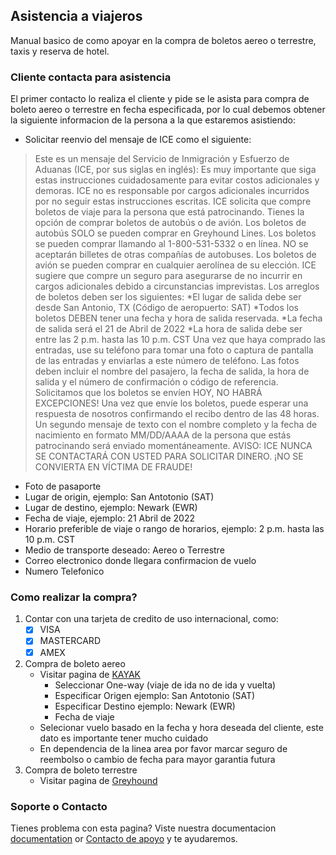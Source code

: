 ## Asistencia a viajeros

Manual basico de como apoyar en la compra de boletos aereo o terrestre, taxis y reserva de hotel.

### Cliente contacta para asistencia

El primer contacto lo realiza el cliente y pide se le asista para compra de boleto aereo o terrestre en fecha especificada, por lo cual debemos obtener la siguiente informacion de la persona a la que estaremos asistiendo:
   - Solicitar reenvio del mensaje de ICE como el siguiente:
   > Este es un mensaje del Servicio de Inmigración y Esfuerzo de Aduanas (ICE, por sus siglas en inglés): Es muy importante que siga estas instrucciones cuidadosamente para evitar costos adicionales y demoras. ICE no es responsable por cargos adicionales incurridos por no seguir estas instrucciones escritas.
ICE solicita que compre boletos de viaje para la persona que está patrocinando. Tienes la opción de comprar boletos de autobús o de avión.
Los boletos de autobús SOLO se pueden comprar en Greyhound Lines. Los boletos se pueden comprar llamando al 1-800-531-5332 o en línea. NO se aceptarán billetes de otras compañías de autobuses.
Los boletos de avión se pueden comprar en cualquier aerolínea de su elección. ICE sugiere que compre un seguro para asegurarse de no incurrir en cargos adicionales debido a circunstancias imprevistas.
Los arreglos de boletos deben ser los siguientes:
*El lugar de salida debe ser desde San Antonio, TX (Código de aeropuerto: SAT)
*Todos los boletos DEBEN tener una fecha y hora de salida reservada.
*La fecha de salida será el 21 de Abril de 2022
*La hora de salida debe ser entre las 2 p.m. hasta las 10 p.m. CST
Una vez que haya comprado las entradas, use su teléfono para tomar una foto o captura de pantalla de las entradas y enviarlas a este número de teléfono. Las fotos deben incluir el nombre del pasajero, la fecha de salida, la hora de salida y el número de confirmación o código de referencia.
Solicitamos que los boletos se envíen HOY, NO HABRÁ EXCEPCIONES!
Una vez que envíe los boletos, puede esperar una respuesta de nosotros confirmando el recibo dentro de las 48 horas.
Un segundo mensaje de texto con el nombre completo y la fecha de nacimiento en formato MM/DD/AAAA de la persona que estás patrocinando será enviado momentáneamente.
AVISO: ICE NUNCA SE CONTACTARÁ CON USTED PARA SOLICITAR DINERO. ¡NO SE CONVIERTA EN VÍCTIMA DE FRAUDE!
   - Foto de pasaporte
   - Lugar de origin, ejemplo: San Antotonio (SAT)
   - Lugar de destino, ejemplo: Newark (EWR)
   - Fecha de viaje, ejemplo: 21 Abril de 2022
   - Horario preferible de viaje o rango de horarios, ejemplo: 2 p.m. hasta las 10 p.m. CST
   - Medio de transporte deseado: Aereo o Terrestre
   - Correo electronico donde llegara confirmacion de vuelo
   - Numero Telefonico

### Como realizar la compra?
1. Contar con una tarjeta de credito de uso internacional, como:
   - [x] VISA
   - [x] MASTERCARD
   - [x] AMEX
2. Compra de boleto aereo
   - Visitar pagina de [KAYAK](https://kayak.com/flights/)
     - Seleccionar One-way (viaje de ida no de ida y vuelta)
     - Especificar Origen ejemplo: San Antotonio (SAT)
     - Especificar Destino ejemplo: Newark (EWR)
     - Fecha de viaje
   - Selecionar vuelo basado en la fecha y hora deseada del cliente, este dato es importante tener mucho cuidado
   - En dependencia de la linea area por favor marcar seguro de reembolso o cambio de fecha para mayor garantia futura
3. Compra de boleto terrestre
   - Visitar pagina de [Greyhound](https://www.greyhound.com/en)


### Soporte o Contacto

Tienes problema con esta pagina? Viste nuestra documentacion [documentation](https://docs.github.com/categories/github-pages-basics/) or [Contacto de apoyo](https://support.github.com/contact) y te ayudaremos.
